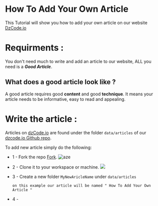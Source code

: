 # How To Add Your Own Article 
This Tutorial will show you how to add your own article on our website [DzCode.io](https://dzcode.io)


# Requirments : 

You don't need much to write and add an article to our website, ALL you need is a <b><i>Good Article</i></b>.

## What does a good article look like ?

A good article requires good <b>content</b> and good <b>technique</b>. It means your article needs to be informative, easy to read and appealing.

# Write the article : 

Articles on [dzCode.io](https://dzcode.io) are found under the folder `data/articles` of our [dzcode.io Github repo](https://github.com/dzcode-io/dzcode.io/tree/master/data/articles).

To add new article simply do the following:

-   1 - Fork the repo  [Fork](https://github.com/dzcode-io/dzcode.io/fork). ![aze](https://i.imgur.com/3JVIa5i.png)

-   2 - Clone it to your workspace or machine. ![](https://i.imgur.com/iNV3Uo5.png)

-   3 - Create a new folder `MyNewAricleName` under `data/articles`
    
        on this example our article will be named " How To Add Your Own Article "

-   4 - 





